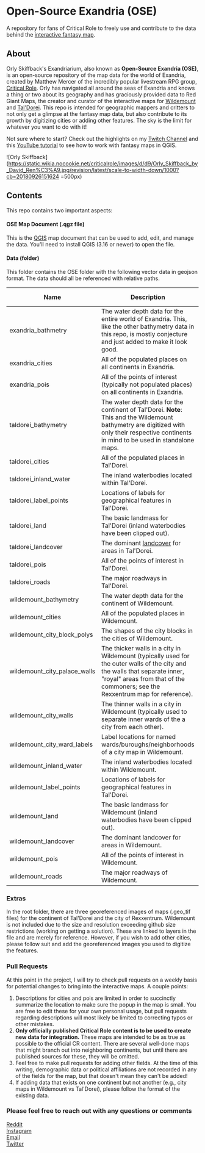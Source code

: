 # Open-Source Exandria (OSE)
 A repository for fans of Critical Role to freely use and contribute to the data behind the [interactive fantasy map](https://www.redgiantmaps.com/maps/exandria).

 ## About
 Orly Skiffback's Exandriarium, also known as **Open-Source Exandria (OSE)**, is an open-source repository of the map data for the world of Exandria, created by Matthew Mercer of the incredibly popular livestream RPG group, [Critical Role](https://critrole.com/). Orly has navigated all around the seas of Exandria and knows a thing or two about its geography and has graciously provided data to Red Giant Maps, the creator and curator of the interactive maps for [Wildemount](https://www.redgiantmaps.com/maps/wildemount) and [Tal'Dorei](https://www.redgiantmaps.com/maps/taldorei). This repo is intended for geographic mappers and critters to not only get a glimpse at the fantasy map data, but also contribute to its growth by digitizing cities or adding other features. The sky is the limit for whatever you want to do with it!

 Not sure where to start? Check out the highlights on my [Twitch Channel](https://www.twitch.tv/rth0rn/videos) and this [YouTube tutorial](https://youtu.be/5ByYLeTls2Q) to see how to work with fantasy maps in QGIS.

 ![Orly Skiffback](https://static.wikia.nocookie.net/criticalrole/images/d/d9/Orly_Skiffback_by_David_Ren%C3%A9.jpg/revision/latest/scale-to-width-down/1000?cb=20180926151624 =500px)

 ## Contents
 This repo contains two important aspects:
 #### OSE Map Document (.qgz file)
 This is the [QGIS](https://www.qgis.org) map document that can be used to add, edit, and manage the data. You'll need to install QGIS (3.16 or newer) to open the file.

 #### Data (folder)
 This folder contains the OSE folder with the following vector data in geojson format. The data should all be referenced with relative paths.

| Name | Description | Feature Type |
|-|-|-|
| exandria_bathmetry | The water depth data for the entire world of Exandria. This, like the other bathymetry data in this repo, is mostly conjecture and just added to make it look good. | polygon |
| exandria_cities | All of the populated places on all continents in Exandria. | point |
| exandria_pois | All of the points of interest (typically not populated places) on all continents in Exandria. | point |
| taldorei_bathymetry | The water depth data for the continent of Tal'Dorei. **Note**: This and the Wildemount bathymetry are digitized with only their respective continents in mind to be used in standalone maps. | polygon |
| taldorei_cities | All of the populated places in Tal'Dorei. | point |
| taldorei_inland_water | The inland waterbodies located within Tal'Dorei. | polygon |
| taldorei_label_points | Locations of labels for geographical features in Tal'Dorei. | point |
| taldorei_land | The basic landmass for Tal'Dorei (inland waterbodies have been clipped out). | polygon |
| taldorei_landcover | The dominant [landcover](https://en.wikipedia.org/wiki/Land_cover) for areas in Tal'Dorei. | polygon |
| taldorei_pois | All of the points of interest in Tal'Dorei. | point |
| taldorei_roads | The major roadways in Tal'Dorei. | line |
| wildemount_bathymetry | The water depth data for the continent of Wildemount. | polygon |
| wildemount_cities | All of the populated places in Wildemount. | point |
| wildemount_city_block_polys | The shapes of the city blocks in the cities of Wildemount. | polygon |
| wildemount_city_palace_walls | The thicker walls in a city in Wildemount (typically used for the outer walls of the city and the walls that separate inner, "royal" areas from that of the commoners; see the Rexxentrum map for reference). | line |
| wildemount_city_walls | The thinner walls in a city in Wildemount (typically used to separate inner wards of the a city from each other). | line |
| wildemount_city_ward_labels | Label locations for named wards/buroughs/neighborhoods of a city map in Wildemount. | point |
| wildemount_inland_water | The inland waterbodies located within Wildemount. | polygon |
| wildemount_label_points | Locations of labels for geographical features in Tal'Dorei. | point |
| wildemount_land | The basic landmass for Wildemount (inland waterbodies have been clipped out). | polygon |
| wildemount_landcover | The dominant landcover for areas in Wildemount. | polygon |
| wildemount_pois | All of the points of interest in Wildemount. | point |
| wildemount_roads | The major roadways of Wildemount. | line |

 ### Extras
 In the root folder, there are three georeferenced images of maps (.geo_tif files) for the continent of Tal'Dorei and the city of Rexxentrum. Wildemount is not included due to the size and resolution exceeding github size restrictions (working on getting a solution). These are linked to layers in the file and are merely for reference. However, if you wish to add other cities, please follow suit and add the georeferenced images you used to digitize the features.

 ### Pull Requests
 At this point in the project, I will try to check pull requests on a weekly basis for potential changes to bring into the interactive maps. A couple points:
 1. Descriptions for cities and pois are limited in order to succinctly summarize the location to make sure the popup in the map is small. You are free to edit these for your own personal usage, but pull requests regarding descriptions will most likely be limited to correcting typos or other mistakes.
 2. **Only officially published Critical Role content is to be used to create new data for integration.** These maps are intended to be as true as possible to the official CR content. There are several well-done maps that might branch out into neighboring continents, but until there are published sources for these, they will be omitted.
 3. Feel free to make pull requests for adding other fields. At the time of this writing, demographic data or political affiliations are not recorded in any of the fields for the map, but that doesn't mean they can't be added! 
 4. If adding data that exists on one continent but not another (e.g., city maps in Wildemount vs Tal'Dorei), please follow the format of the existing data.
 
 ### Please feel free to reach out with any questions or comments
 [Reddit](https://www.reddit.com/user/RedGiantMaps)  
 [Instagram](https://www.instagram.com/redgiantmaps)  
 [Email](mailto:ross@redgiantmaps.com)  
 [Twitter](https://www.twitter.com/RealRossThorn)
